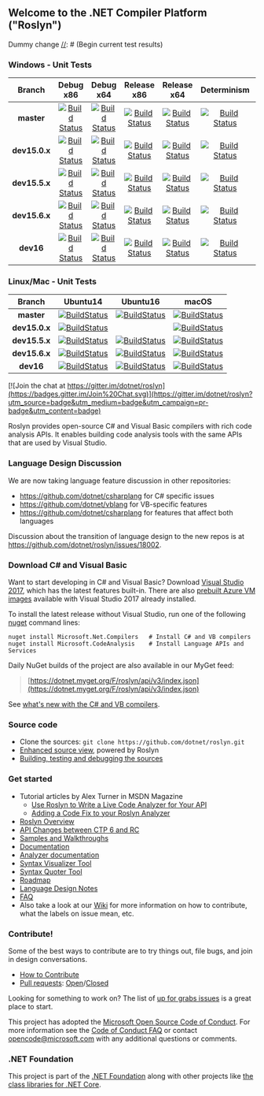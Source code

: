 ## Welcome to the .NET Compiler Platform ("Roslyn")
 Dummy change
[//]: # (Begin current test results)

### Windows - Unit Tests
|Branch|Debug x86|Debug x64|Release x86|Release x64|Determinism|Debug Integration|Release Integration|
|:--:|:--:|:--:|:--:|:--:|:--:|:--:|:--:|
|**master**|[![Build Status](https://ci.dot.net/job/dotnet_roslyn/job/master/job/windows_debug_unit32/badge/icon)](https://ci.dot.net/job/dotnet_roslyn/job/master/job/windows_debug_unit32/)|[![Build Status](https://ci.dot.net/job/dotnet_roslyn/job/master/job/windows_debug_unit64/badge/icon)](https://ci.dot.net/job/dotnet_roslyn/job/master/job/windows_debug_unit64/)|[![Build Status](https://ci.dot.net/job/dotnet_roslyn/job/master/job/windows_release_unit32/badge/icon)](https://ci.dot.net/job/dotnet_roslyn/job/master/job/windows_release_unit32/)|[![Build Status](https://ci.dot.net/job/dotnet_roslyn/job/master/job/windows_release_unit64/badge/icon)](https://ci.dot.net/job/dotnet_roslyn/job/master/job/windows_release_unit64/)|[![Build Status](https://ci.dot.net/job/dotnet_roslyn/job/master/job/windows_determinism/badge/icon)](https://ci.dot.net/job/dotnet_roslyn/job/master/job/windows_determinism/)|[![Build Status](https://ci.dot.net/buildStatus/icon?job=dotnet_roslyn/master/windows_debug_vs-integration)](https://ci.dot.net/job/dotnet_roslyn/job/master/job/windows_debug_vs-integration/)|[![Build Status](https://ci.dot.net/buildStatus/icon?job=dotnet_roslyn/master/windows_release_vs-integration)](https://ci.dot.net/job/dotnet_roslyn/job/master/job/windows_release_vs-integration/)|
|**dev15.0.x**|[![Build Status](https://ci.dot.net/job/dotnet_roslyn/job/dev15.0.x/job/windows_debug_unit32/badge/icon)](https://ci.dot.net/job/dotnet_roslyn/job/dev15.0.x/job/windows_debug_unit32/)|[![Build Status](https://ci.dot.net/job/dotnet_roslyn/job/dev15.0.x/job/windows_debug_unit64/badge/icon)](https://ci.dot.net/job/dotnet_roslyn/job/dev15.0.x/job/windows_debug_unit64/)|[![Build Status](https://ci.dot.net/job/dotnet_roslyn/job/dev15.0.x/job/windows_release_unit32/badge/icon)](https://ci.dot.net/job/dotnet_roslyn/job/dev15.0.x/job/windows_release_unit32/)|[![Build Status](https://ci.dot.net/job/dotnet_roslyn/job/dev15.0.x/job/windows_release_unit64/badge/icon)](https://ci.dot.net/job/dotnet_roslyn/job/dev15.0.x/job/windows_release_unit64/)|[![Build Status](https://ci.dot.net/job/dotnet_roslyn/job/dev15.0.x/job/windows_determinism/badge/icon)](https://ci.dot.net/job/dotnet_roslyn/job/dev15.0.x/job/windows_determinism/)|[![Build Status](https://ci.dot.net/buildStatus/icon?job=dotnet_roslyn/dev15.0.x/windows_debug_vs-integration)](https://ci.dot.net/job/dotnet_roslyn/job/dev15.0.x/job/windows_debug_vs-integration/)|[![Build Status](https://ci.dot.net/buildStatus/icon?job=dotnet_roslyn/dev15.0.x/windows_release_vs-integration)](https://ci.dot.net/job/dotnet_roslyn/job/dev15.0.x/job/windows_release_vs-integration/)|
|**dev15.5.x**|[![Build Status](https://ci.dot.net/job/dotnet_roslyn/job/dev15.5.x/job/windows_debug_unit32/badge/icon)](https://ci.dot.net/job/dotnet_roslyn/job/dev15.5.x/job/windows_debug_unit32/)|[![Build Status](https://ci.dot.net/job/dotnet_roslyn/job/dev15.5.x/job/windows_debug_unit64/badge/icon)](https://ci.dot.net/job/dotnet_roslyn/job/dev15.5.x/job/windows_debug_unit64/)|[![Build Status](https://ci.dot.net/job/dotnet_roslyn/job/dev15.5.x/job/windows_release_unit32/badge/icon)](https://ci.dot.net/job/dotnet_roslyn/job/dev15.5.x/job/windows_release_unit32/)|[![Build Status](https://ci.dot.net/job/dotnet_roslyn/job/dev15.5.x/job/windows_release_unit64/badge/icon)](https://ci.dot.net/job/dotnet_roslyn/job/dev15.5.x/job/windows_release_unit64/)|[![Build Status](https://ci.dot.net/job/dotnet_roslyn/job/dev15.5.x/job/windows_determinism/badge/icon)](https://ci.dot.net/job/dotnet_roslyn/job/dev15.5.x/job/windows_determinism/)|[![Build Status](https://ci.dot.net/buildStatus/icon?job=dotnet_roslyn/dev15.5.x/windows_debug_vs-integration)](https://ci.dot.net/job/dotnet_roslyn/job/dev15.5.x/job/windows_debug_vs-integration/)|[![Build Status](https://ci.dot.net/buildStatus/icon?job=dotnet_roslyn/dev15.5.x/windows_release_vs-integration)](https://ci.dot.net/job/dotnet_roslyn/job/dev15.5.x/job/windows_release_vs-integration/)|
|**dev15.6.x**|[![Build Status](https://ci.dot.net/job/dotnet_roslyn/job/dev15.6.x/job/windows_debug_unit32/badge/icon)](https://ci.dot.net/job/dotnet_roslyn/job/dev15.6.x/job/windows_debug_unit32/)|[![Build Status](https://ci.dot.net/job/dotnet_roslyn/job/dev15.6.x/job/windows_debug_unit64/badge/icon)](https://ci.dot.net/job/dotnet_roslyn/job/dev15.6.x/job/windows_debug_unit64/)|[![Build Status](https://ci.dot.net/job/dotnet_roslyn/job/dev15.6.x/job/windows_release_unit32/badge/icon)](https://ci.dot.net/job/dotnet_roslyn/job/dev15.6.x/job/windows_release_unit32/)|[![Build Status](https://ci.dot.net/job/dotnet_roslyn/job/dev15.6.x/job/windows_release_unit64/badge/icon)](https://ci.dot.net/job/dotnet_roslyn/job/dev15.6.x/job/windows_release_unit64/)|[![Build Status](https://ci.dot.net/job/dotnet_roslyn/job/dev15.6.x/job/windows_determinism/badge/icon)](https://ci.dot.net/job/dotnet_roslyn/job/dev15.6.x/job/windows_determinism/)|[![Build Status](https://ci.dot.net/buildStatus/icon?job=dotnet_roslyn/dev15.6.x/windows_debug_vs-integration)](https://ci.dot.net/job/dotnet_roslyn/job/dev15.6.x/job/windows_debug_vs-integration/)|[![Build Status](https://ci.dot.net/buildStatus/icon?job=dotnet_roslyn/dev15.6.x/windows_release_vs-integration)](https://ci.dot.net/job/dotnet_roslyn/job/dev15.6.x/job/windows_release_vs-integration/)|
|**dev16**|[![Build Status](https://ci.dot.net/job/dotnet_roslyn/job/dev16/job/windows_debug_unit32/badge/icon)](https://ci.dot.net/job/dotnet_roslyn/job/dev16/job/windows_debug_unit32/)|[![Build Status](https://ci.dot.net/job/dotnet_roslyn/job/dev16/job/windows_debug_unit64/badge/icon)](https://ci.dot.net/job/dotnet_roslyn/job/dev16/job/windows_debug_unit64/)|[![Build Status](https://ci.dot.net/job/dotnet_roslyn/job/dev16/job/windows_release_unit32/badge/icon)](https://ci.dot.net/job/dotnet_roslyn/job/dev16/job/windows_release_unit32/)|[![Build Status](https://ci.dot.net/job/dotnet_roslyn/job/dev16/job/windows_release_unit64/badge/icon)](https://ci.dot.net/job/dotnet_roslyn/job/dev16/job/windows_release_unit64/)|[![Build Status](https://ci.dot.net/job/dotnet_roslyn/job/dev16/job/windows_determinism/badge/icon)](https://ci.dot.net/job/dotnet_roslyn/job/dev16/job/windows_determinism/)|[![Build Status](https://ci.dot.net/buildStatus/icon?job=dotnet_roslyn/dev16/windows_debug_vs-integration)](https://ci.dot.net/job/dotnet_roslyn/job/dev16/job/windows_debug_vs-integration/)|[![Build Status](https://ci.dot.net/buildStatus/icon?job=dotnet_roslyn/dev16/windows_release_vs-integration)](https://ci.dot.net/job/dotnet_roslyn/job/dev16/job/windows_release_vs-integration/)|

### Linux/Mac - Unit Tests
|Branch|Ubuntu14|Ubuntu16|macOS|
|:--:|:--:|:--:|:--:|
|**master**|[![BuildStatus](https://ci.dot.net/job/dotnet_roslyn/job/master/job/ubuntu_14_debug/badge/icon)](https://ci.dot.net/job/dotnet_roslyn/job/master/job/ubuntu_14_debug/)|[![BuildStatus](https://ci.dot.net/job/dotnet_roslyn/job/master/job/ubuntu_16_debug/badge/icon)](https://ci.dot.net/job/dotnet_roslyn/job/master/job/ubuntu_16_debug/)|[![BuildStatus](https://ci.dot.net/job/dotnet_roslyn/job/master/job/mac_debug/badge/icon)](https://ci.dot.net/job/dotnet_roslyn/job/master/job/mac_debug/)|
|**dev15.0.x**|[![BuildStatus](https://ci.dot.net/job/dotnet_roslyn/job/dev15.0.x/job/linux_debug/badge/icon)](https://ci.dot.net/job/dotnet_roslyn/job/dev15.0.x/job/linux_debug/)||[![BuildStatus](https://ci.dot.net/job/dotnet_roslyn/job/dev15.0.x/job/mac_debug/badge/icon)](https://ci.dot.net/job/dotnet_roslyn/job/dev15.0.x/job/mac_debug/)|
|**dev15.5.x**|[![BuildStatus](https://ci.dot.net/job/dotnet_roslyn/job/dev15.5.x/job/ubuntu_14_debug/badge/icon)](https://ci.dot.net/job/dotnet_roslyn/job/dev15.5.x/job/ubuntu_14_debug/)|[![BuildStatus](https://ci.dot.net/job/dotnet_roslyn/job/dev15.5.x/job/ubuntu_16_debug/badge/icon)](https://ci.dot.net/job/dotnet_roslyn/job/dev15.5.x/job/ubuntu_16_debug/)|[![BuildStatus](https://ci.dot.net/job/dotnet_roslyn/job/dev15.5.x/job/mac_debug/badge/icon)](https://ci.dot.net/job/dotnet_roslyn/job/dev15.5.x/job/mac_debug/)|
|**dev15.6.x**|[![BuildStatus](https://ci.dot.net/job/dotnet_roslyn/job/dev15.6.x/job/ubuntu_14_debug/badge/icon)](https://ci.dot.net/job/dotnet_roslyn/job/dev15.6.x/job/ubuntu_14_debug/)|[![BuildStatus](https://ci.dot.net/job/dotnet_roslyn/job/dev15.6.x/job/ubuntu_16_debug/badge/icon)](https://ci.dot.net/job/dotnet_roslyn/job/dev15.6.x/job/ubuntu_16_debug/)|[![BuildStatus](https://ci.dot.net/job/dotnet_roslyn/job/dev15.6.x/job/mac_debug/badge/icon)](https://ci.dot.net/job/dotnet_roslyn/job/dev15.6.x/job/mac_debug/)|
|**dev16**|[![BuildStatus](https://ci.dot.net/job/dotnet_roslyn/job/dev16/job/ubuntu_14_debug/badge/icon)](https://ci.dot.net/job/dotnet_roslyn/job/dev16/job/ubuntu_14_debug/)|[![BuildStatus](https://ci.dot.net/job/dotnet_roslyn/job/dev16/job/ubuntu_16_debug/badge/icon)](https://ci.dot.net/job/dotnet_roslyn/job/dev16/job/ubuntu_16_debug/)|[![BuildStatus](https://ci.dot.net/job/dotnet_roslyn/job/dev16/job/mac_debug/badge/icon)](https://ci.dot.net/job/dotnet_roslyn/job/dev16/job/mac_debug/)|

[//]: # (End current test results)

[![Join the chat at https://gitter.im/dotnet/roslyn](https://badges.gitter.im/Join%20Chat.svg)](https://gitter.im/dotnet/roslyn?utm_source=badge&utm_medium=badge&utm_campaign=pr-badge&utm_content=badge)


Roslyn provides open-source C# and Visual Basic compilers with rich code analysis APIs.  It enables building code analysis tools with the same APIs that are used by Visual Studio.

### Language Design Discussion

We are now taking language feature discussion in other repositories:
- https://github.com/dotnet/csharplang for C# specific issues
- https://github.com/dotnet/vblang for VB-specific features
- https://github.com/dotnet/csharplang for features that affect both languages

Discussion about the transition of language design to the new repos is at https://github.com/dotnet/roslyn/issues/18002.

### Download C# and Visual Basic

Want to start developing in C# and Visual Basic? Download [Visual Studio 2017](https://www.visualstudio.com/downloads/), which has the latest features built-in. There are 
also [prebuilt Azure VM images](https://azuremarketplace.microsoft.com/en-us/marketplace/apps/category/compute?search=visual%20studio%202017) available with 
Visual Studio 2017 already installed.

To install the latest release without Visual Studio, run one of the following [nuget](https://dist.nuget.org/index.html) command lines:

```
nuget install Microsoft.Net.Compilers   # Install C# and VB compilers
nuget install Microsoft.CodeAnalysis    # Install Language APIs and Services
```

Daily NuGet builds of the project are also available in our MyGet feed:

> [https://dotnet.myget.org/F/roslyn/api/v3/index.json](https://dotnet.myget.org/F/roslyn/api/v3/index.json)

See [what's new with the C# and VB compilers](https://github.com/dotnet/roslyn/wiki/Changelog-for-C%23-and-VB-compilers).

### Source code

* Clone the sources: `git clone https://github.com/dotnet/roslyn.git`
* [Enhanced source view](http://source.roslyn.io/), powered by Roslyn 
* [Building, testing and debugging the sources](https://github.com/dotnet/roslyn/wiki/Building%20Testing%20and%20Debugging)

### Get started

* Tutorial articles by Alex Turner in MSDN Magazine
  - [Use Roslyn to Write a Live Code Analyzer for Your API](https://msdn.microsoft.com/en-us/magazine/dn879356)
  - [Adding a Code Fix to your Roslyn Analyzer](https://msdn.microsoft.com/en-us/magazine/dn904670.aspx)
* [Roslyn Overview](https://github.com/dotnet/roslyn/wiki/Roslyn%20Overview) 
* [API Changes between CTP 6 and RC](https://github.com/dotnet/roslyn/wiki/VS-2015-RC-API-Changes)
* [Samples and Walkthroughs](https://github.com/dotnet/roslyn/wiki/Samples-and-Walkthroughs)
* [Documentation](https://github.com/dotnet/roslyn/tree/master/docs)
* [Analyzer documentation](https://github.com/dotnet/roslyn/tree/master/docs/analyzers)
* [Syntax Visualizer Tool](https://github.com/dotnet/roslyn/wiki/Syntax%20Visualizer)
* [Syntax Quoter Tool](http://roslynquoter.azurewebsites.net)
* [Roadmap](https://github.com/dotnet/roslyn/wiki/Roadmap) 
* [Language Design Notes](https://github.com/dotnet/roslyn/issues?q=label%3A%22Design+Notes%22+)
* [FAQ](https://github.com/dotnet/roslyn/wiki/FAQ)
* Also take a look at our [Wiki](https://github.com/dotnet/roslyn/wiki) for more information on how to contribute, what the labels on issue mean, etc.

### Contribute!

Some of the best ways to contribute are to try things out, file bugs, and join in design conversations. 

* [How to Contribute](https://github.com/dotnet/roslyn/wiki/Contributing-Code)
* [Pull requests](https://github.com/dotnet/roslyn/pulls): [Open](https://github.com/dotnet/roslyn/pulls?q=is%3Aopen+is%3Apr)/[Closed](https://github.com/dotnet/roslyn/pulls?q=is%3Apr+is%3Aclosed)

Looking for something to work on? The list of [up for grabs issues](https://github.com/dotnet/roslyn/labels/help%20wanted) is a great place to start.

This project has adopted the [Microsoft Open Source Code of Conduct](https://opensource.microsoft.com/codeofconduct/).  For more information see the [Code of Conduct FAQ](https://opensource.microsoft.com/codeofconduct/faq/) or contact [opencode@microsoft.com](mailto:opencode@microsoft.com) with any additional questions or comments.

### .NET Foundation

This project is part of the [.NET Foundation](http://www.dotnetfoundation.org/projects) along with other
projects like [the class libraries for .NET Core](https://github.com/dotnet/corefx/). 
